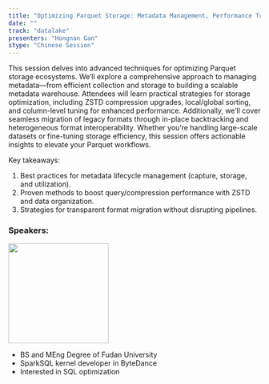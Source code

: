 ```yaml
---
title: "Optimizing Parquet Storage: Metadata Management, Performance Tuning & Seamless Migration"
date: ""
track: "datalake"
presenters: "Hongnan Gan"
stype: "Chinese Session"
--- 
```


This session delves into advanced techniques for optimizing Parquet storage ecosystems. We’ll explore a comprehensive approach to managing metadata—from efficient collection and storage to building a scalable metadata warehouse. Attendees will learn practical strategies for storage optimization, including ZSTD compression upgrades, local/global sorting, and column-level tuning for enhanced performance. Additionally, we’ll cover seamless migration of legacy formats through in-place backtracking and heterogeneous format interoperability. Whether you’re handling large-scale datasets or fine-tuning storage efficiency, this session offers actionable insights to elevate your Parquet workflows.

Key takeaways:

1. Best practices for metadata lifecycle management (capture, storage, and utilization).
2. Proven methods to boost query/compression performance with ZSTD and data organization.
3. Strategies for transparent format migration without disrupting pipelines.

### Speakers:

<img src="https://sessionize.com/image/c52a-400o400o1-fqHUaN3MbFjUnx1NxULM9c.jpg" width="200" /><br/>

* BS and MEng Degree of Fudan University
* SparkSQL kernel developer in ByteDance
* Interested in SQL optimization